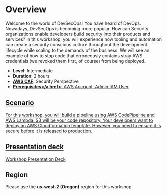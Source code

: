 # Overview

Welcome to the world of DevSecOps! You have heard of DevOps. Nowadays, DevSecOps is becoming more popular. How can Security organizations enable developers build security into their products and services? In this workshop, you will experience how tooling and automation can create a security conscious culture throughout the development lifecycle while scaling to the demands of the business.
We will see an example of how to stop code that erroneously contains stray AWS credentials (we revoked them first, of course) from being deployed.


* **Level**: Intermediate
* **Duration**: 2 hours
* **<a href="https://aws.amazon.com/blogs/security/new-whitepaper-now-available-the-security-perspective-of-the-aws-cloud-adoption-framework/" target="_blank">AWS CAF</a>**: Security Perspective
* **<a href="https://awssecworkshops.com/getting-started/" target="_blank">Prerequisites</a href>**: AWS Account, Admin IAM User

## Scenario

For this workshop, you will build a pipeline using AWS CodePipeline and AWS Lambda.  S3 will be your code repository.  Your developers want to deploy an AWS Cloudformation template.  However, you need to ensure it is secure before it is released to production.

## Presentation deck
[Workshop Presentation Deck](./secure-pipelines-in-aws-presentation.pdf)

## Region
Please use the **us-west-2 (Oregon)** region for this workshop.

